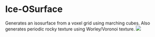 Ice-OSurface
============

Generates an isosurface from a voxel grid using marching cubes.
Also generates periodic rocky texture using Worley/Voronoi texture.
<img src="https://camo.githubusercontent.com/b50aee2d95c99c50158969e470ab9b2f40c8d3f1ecf064982860007e61e5450e/687474703a2f2f692e696d6775722e636f6d2f44374c6a3475492e706e67" />

